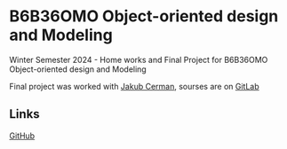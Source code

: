 # B6B36OMO Object-oriented design and Modeling
Winter Semester 2024 - Home works and Final Project for B6B36OMO Object-oriented design and Modeling

Final project was worked with [Jakub Cerman](https://www.linkedin.com/in/jakub-cerman-a4673b210/?originalSubdomain=cz), sourses are on [GitLab](https://gitlab.fel.cvut.cz/cermaj30/omo-semestral-project)
## Links 
[GitHub](https://github.com/kramkvol/B6B36OMO-Object-oriented-design-and-Modeling)
